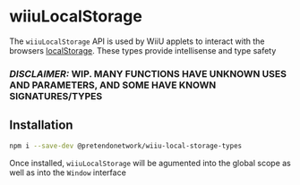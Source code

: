 # wiiuLocalStorage
The `wiiuLocalStorage` API is used by WiiU applets to interact with the browsers [localStorage](https://developer.mozilla.org/en-US/docs/Web/API/Window/localStorage). These types provide intellisense and type safety

### _**DISCLAIMER:**_ **WIP. MANY FUNCTIONS HAVE UNKNOWN USES AND PARAMETERS, AND SOME HAVE KNOWN SIGNATURES/TYPES**

## Installation
```bash
npm i --save-dev @pretendonetwork/wiiu-local-storage-types
```

Once installed, `wiiuLocalStorage` will be agumented into the global scope as well as into the `Window` interface